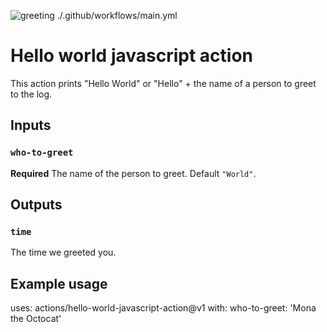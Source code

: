 ![greeting ./.github/workflows/main.yml](https://github.com/actions/hello-world/workflows/.github/workflows/main.yml/badge.svg)

# Hello world javascript action

This action prints "Hello World" or "Hello" + the name of a person to greet to the log.

## Inputs

### `who-to-greet`

**Required** The name of the person to greet. Default `"World"`.

## Outputs

### `time`

The time we greeted you.

## Example usage

uses: actions/hello-world-javascript-action@v1
with:
 who-to-greet: 'Mona the Octocat'

